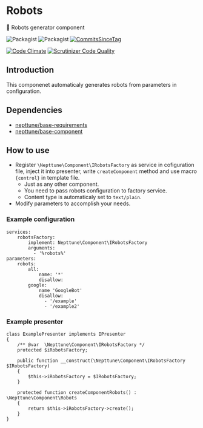 # Robots
:wrench: Robots generator component

![Packagist](https://img.shields.io/packagist/dt/nepttune/robots.svg)
![Packagist](https://img.shields.io/packagist/v/nepttune/robots.svg)
[![CommitsSinceTag](https://img.shields.io/github/commits-since/nepttune/robots/v1.1.1.svg?maxAge=600)]()

[![Code Climate](https://codeclimate.com/github/nepttune/robots/badges/gpa.svg)](https://codeclimate.com/github/nepttune/robots)
[![Scrutinizer Code Quality](https://scrutinizer-ci.com/g/nepttune/robots/badges/quality-score.png?b=master)](https://scrutinizer-ci.com/g/nepttune/robots/?branch=master)

## Introduction

This componenet automaticaly generates robots from parameters in configuration.

## Dependencies

- [nepttune/base-requirements](https://github.com/nepttune/base-requirements)
- [nepttune/base-component](https://github.com/nepttune/base-component)

## How to use

- Register `\Nepttune\Component\IRobotsFactory` as service in cofiguration file, inject it into presenter, write `createComponent` method and use macro `{control}` in template file.
  - Just as any other component.
  - You need to pass robots configuration to factory service.
  - Content type is automaticaly set to `text/plain`.
- Modify parameters to accomplish your needs.

### Example configuration

```
services:
    robotsFactory:
        implement: Nepttune\Component\IRobotsFactory
        arguments:
          - '%robots%'
parameters:
    robots:
        all:
            name: '*'
            disallow:
        google:
            name 'GoogleBot'
            disallow:
              - '/example'
              - '/example2'
```

### Example presenter

```
class ExamplePresenter implements IPresenter
{
    /** @var  \Nepttune\Component\IRobotsFactory */
    protected $iRobotsFactory;
    
    public function __construct(\Nepttune\Component\IRobotsFactory $IRobotsFactory)
    {
        $this->iRobotsFactory = $IRobotsFactory;
    }

    protected function createComponentRobots() : \Nepttune\Component\Robots
    {
        return $this->iRobotsFactory->create();
    }
}
```
